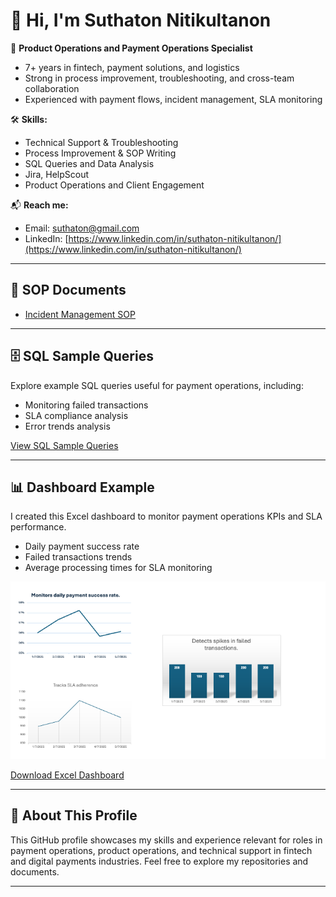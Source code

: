 # 👋 Hi, I'm Suthaton Nitikultanon

🚀 **Product Operations and Payment Operations Specialist**

- 7+ years in fintech, payment solutions, and logistics
- Strong in process improvement, troubleshooting, and cross-team collaboration
- Experienced with payment flows, incident management, SLA monitoring

🛠 **Skills:**

- Technical Support & Troubleshooting
- Process Improvement & SOP Writing
- SQL Queries and Data Analysis
- Jira, HelpScout
- Product Operations and Client Engagement

📬 **Reach me:**

- Email: [suthaton@gmail.com](mailto:suthaton@gmail.com)
- LinkedIn: [https://www.linkedin.com/in/suthaton-nitikultanon/](https://www.linkedin.com/in/suthaton-nitikultanon/)

---

## 📄 SOP Documents

- [Incident Management SOP](./incident-management-sop.md)

---

## 🗄️ SQL Sample Queries

Explore example SQL queries useful for payment operations, including:

- Monitoring failed transactions
- SLA compliance analysis
- Error trends analysis

[View SQL Sample Queries](./sql-sample-queries.md)

---

## 📊 Dashboard Example

I created this Excel dashboard to monitor payment operations KPIs and SLA performance.

- Daily payment success rate
- Failed transactions trends
- Average processing times for SLA monitoring

![Dashboard](./dashboard-example.png)

[Download Excel Dashboard](./Dashboard.xlsx)

---

## 🎯 About This Profile

This GitHub profile showcases my skills and experience relevant for roles in payment operations, product operations, and technical support in fintech and digital payments industries. Feel free to explore my repositories and documents.

---
